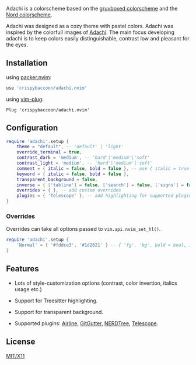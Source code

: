 Adachi is a colorscheme based on the [gruvboxed colorscheme](https://github.com/crispybaccoon/gruvboxed) and the [Nord colorscheme](https://www.nordtheme.com).

Adachi was designed as a cozy theme with pastel colors. Adachi was inspired by the colorfull images of [Adachi](https://en.wikipedia.org/wiki/Adachi,_Tokyo). The main focus developing adachi is to keep colors easily distinguishable, contrast low and pleasant for the eyes.

## Installation

using [packer.nvim](https://github.com/wbthomason/packer.nvim):
```lua
use 'crispybaccoon/adachi.nvim'
```

using [vim-plug](https://github.com/junegunn/vim-plug):
```Vim
Plug 'crispybaccoon/adachi.nvim'
```

## Configuration

```lua
require 'adachi'.setup {
    theme = "default", -- 'default' | 'light'
    override_terminal = true,
    contrast_dark = 'medium', -- 'hard'|'medium'|'soft'
    contrast_light = 'medium', -- 'hard'|'medium'|'soft'
    comment = { italic = false, bold = false }, -- use { italic = true } for italic comments
    keyword = { italic = false, bold = false },
    transparent_background = false,
    inverse = { ['tabline'] = false, ['search'] = false, ['signs'] = false },
    overrides = { }, -- add custom overrides
    plugins = { 'Telescope' }, -- add highlighting for supported plugins
}
```

### Overrides

Overrides can take all options passed to `vim.api.nvim_set_hl()`.

```lua
require 'adachi'.setup {
    'Normal' = { '#fddce3', '#1d2021' } -- { 'fg', 'bg', bold = bool, italic = bool, ... }
}
```

## Features

- Lots of style-customization options (contrast, color invertion, italics usage etc.)
- Support for Treesitter highlighting.
- Support for transparent background.
- Supported plugins: [Airline][], [GitGutter][], [NERDTree][], [Telescope][].

  [airline]: https://github.com/bling/vim-airline
  [gitgutter]: https://github.com/airblade/vim-gitgutter
  [nerdtree]: https://github.com/scrooloose/nerdtree
  [telescope]: https://github.com/nvim-telescope/telescope

## License

[MIT/X11](https://en.wikipedia.org/wiki/MIT_License)
